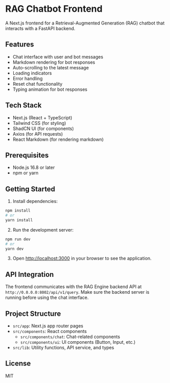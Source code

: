 # RAG Chatbot Frontend

A Next.js frontend for a Retrieval-Augmented Generation (RAG) chatbot that interacts with a FastAPI backend.

## Features

- Chat interface with user and bot messages
- Markdown rendering for bot responses
- Auto-scrolling to the latest message
- Loading indicators
- Error handling
- Reset chat functionality
- Typing animation for bot responses

## Tech Stack

- Next.js (React + TypeScript)
- Tailwind CSS (for styling)
- ShadCN UI (for components)
- Axios (for API requests)
- React Markdown (for rendering markdown)

## Prerequisites

- Node.js 16.8 or later
- npm or yarn

## Getting Started

1. Install dependencies:

```bash
npm install
# or
yarn install
```

2. Run the development server:

```bash
npm run dev
# or
yarn dev
```

3. Open [http://localhost:3000](http://localhost:3000) in your browser to see the application.

## API Integration

The frontend communicates with the RAG Engine backend API at `http://0.0.0.0:8002/api/v1/query`. Make sure the backend server is running before using the chat interface.

## Project Structure

- `src/app`: Next.js app router pages
- `src/components`: React components
  - `src/components/chat`: Chat-related components
  - `src/components/ui`: UI components (Button, Input, etc.)
- `src/lib`: Utility functions, API service, and types

## License

MIT
